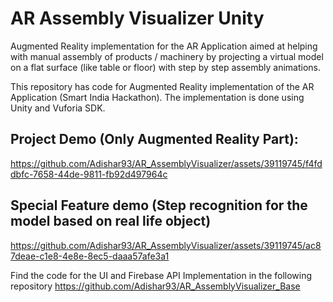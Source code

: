 # AR Assembly Visualizer Unity
Augmented Reality implementation for the 
AR Application aimed at helping with manual assembly
of products / machinery by projecting a virtual model on a flat surface
(like table or floor) with step by step assembly animations.

This repository has code for Augmented Reality implementation
of the AR Application (Smart India Hackathon).
The implementation is done using Unity and Vuforia SDK.

## Project Demo (Only Augmented Reality Part): 

https://github.com/Adishar93/AR_AssemblyVisualizer/assets/39119745/f4fddbfc-7658-44de-9811-fb92d497964c

## Special Feature demo (Step recognition for the model based on real life object)

https://github.com/Adishar93/AR_AssemblyVisualizer/assets/39119745/ac87deae-c1e8-4e8e-8ec5-daaa57afe3a1


Find the code for the UI and Firebase API Implementation in the following repository
https://github.com/Adishar93/AR_AssemblyVisualizer_Base
